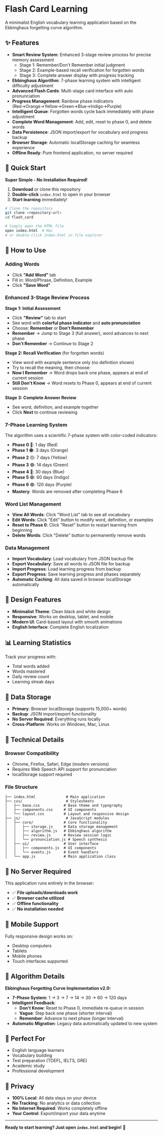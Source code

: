 # Flash Card Learning

A minimalist English vocabulary learning application based on the Ebbinghaus forgetting curve algorithm.

## ✨ Features

- **Smart Review System**: Enhanced 3-stage review process for precise memory assessment
  - Stage 1: Remember/Don't Remember initial judgment
  - Stage 2: Example-based recall verification for forgotten words
  - Stage 3: Complete answer display with progress tracking
- **Ebbinghaus Algorithm**: 7-phase learning system with intelligent difficulty adjustment
- **Advanced Flash Cards**: Multi-stage card interface with auto pronunciation
- **Progress Management**: Rainbow phase indicators (Red→Orange→Yellow→Green→Blue→Indigo→Purple)
- **Intelligent Queue**: Forgotten words cycle back immediately with phase adjustment
- **Complete Word Management**: Add, edit, reset to phase 0, and delete words
- **Data Persistence**: JSON import/export for vocabulary and progress backup
- **Browser Storage**: Automatic localStorage caching for seamless experience
- **Offline Ready**: Pure frontend application, no server required

## 🚀 Quick Start

**Super Simple - No Installation Required!**

1. **Download** or clone this repository
2. **Double-click** `index.html` to open in your browser
3. **Start learning** immediately!

```bash
# Clone the repository
git clone <repository-url>
cd flash_card

# Simply open the HTML file
open index.html  # Mac
# or double-click index.html in file explorer
```

## 🎯 How to Use

### Adding Words
- Click **"Add Word"** tab
- Fill in: Word/Phrase, Definition, Example
- Click **"Save Word"**

### Enhanced 3-Stage Review Process

**Stage 1: Initial Assessment**
- Click **"Review"** tab to start
- See word with **colorful phase indicator** and **auto pronunciation**
- Choose: **Remember** or **Don't Remember**
- **Remember** → Jump to Stage 3 (full answer), word advances to next phase
- **Don't Remember** → Continue to Stage 2

**Stage 2: Recall Verification** (for forgotten words)
- View word with example sentence only (no definition shown)
- Try to recall the meaning, then choose:
- **Now I Remember** → Word drops back one phase, appears at end of current session
- **Still Don't Know** → Word resets to Phase 0, appears at end of current session

**Stage 3: Complete Answer Review**
- See word, definition, and example together
- Click **Next** to continue reviewing

### 7-Phase Learning System
The algorithm uses a scientific 7-phase system with color-coded indicators:
- **Phase 0** 🔴: 1 day (Red)
- **Phase 1** 🟠: 3 days (Orange)
- **Phase 2** 🟡: 7 days (Yellow)
- **Phase 3** 🟢: 14 days (Green)
- **Phase 4** 🔵: 30 days (Blue)
- **Phase 5** 🟣: 60 days (Indigo)
- **Phase 6** 🟣: 120 days (Purple)
- **Mastery**: Words are removed after completing Phase 6

### Word List Management
- **View All Words**: Click "Word List" tab to see all vocabulary
- **Edit Words**: Click "Edit" button to modify word, definition, or examples
- **Reset to Phase 0**: Click "Reset" button to restart learning from beginning
- **Delete Words**: Click "Delete" button to permanently remove words

### Data Management
- **Import Vocabulary**: Load vocabulary from JSON backup file
- **Export Vocabulary**: Save all words to JSON file for backup
- **Import Progress**: Load learning progress from backup
- **Export Progress**: Save learning progress and phases separately
- **Automatic Caching**: All data saved in browser localStorage automatically

## 🎨 Design Features

- **Minimalist Theme**: Clean black and white design
- **Responsive**: Works on desktop, tablet, and mobile
- **Modern UI**: Card-based layout with smooth animations
- **English Interface**: Complete English localization

## 📊 Learning Statistics

Track your progress with:
- Total words added
- Words mastered
- Daily review count
- Learning streak days

## 💾 Data Storage

- **Primary**: Browser localStorage (supports 15,000+ words)
- **Backup**: JSON import/export functionality
- **No Server Required**: Everything runs locally
- **Cross-Platform**: Works on Windows, Mac, Linux

## 🔧 Technical Details

### Browser Compatibility
- Chrome, Firefox, Safari, Edge (modern versions)
- Requires Web Speech API support for pronunciation
- localStorage support required

### File Structure
```
├── index.html              # Main application
├── css/                    # Stylesheets
│   ├── base.css           # Base theme and typography
│   ├── components.css     # UI components
│   └── layout.css         # Layout and responsive design
├── js/                     # JavaScript modules
│   ├── core/              # Core functionality
│   │   ├── storage.js     # Data storage management
│   │   ├── algorithm.js   # Ebbinghaus algorithm
│   │   ├── review.js      # Review session logic
│   │   └── pronunciation.js # Speech synthesis
│   ├── ui/                # User interface
│   │   ├── components.js  # UI components
│   │   └── events.js      # Event handlers
│   └── app.js             # Main application class
```

## 🚀 No Server Required

This application runs entirely in the browser:
- ✅ **File uploads/downloads work**
- ✅ **Browser cache utilized**
- ✅ **Offline functionality**
- ✅ **No installation needed**

## 📱 Mobile Support

Fully responsive design works on:
- Desktop computers
- Tablets
- Mobile phones
- Touch interfaces supported

## 🔄 Algorithm Details

**Ebbinghaus Forgetting Curve Implementation v2.0:**
- **7-Phase System**: 1 → 3 → 7 → 14 → 30 → 60 → 120 days
- **Intelligent Feedback**:
  - **Don't Know**: Reset to Phase 0, immediate re-queue in session
  - **Vague**: Step back one phase (shorter interval)
  - **Remember**: Advance to next phase (longer interval)
- **Automatic Migration**: Legacy data automatically updated to new system

## 🎯 Perfect For

- English language learners
- Vocabulary building
- Test preparation (TOEFL, IELTS, GRE)
- Academic study
- Professional development

## 🔐 Privacy

- **100% Local**: All data stays on your device
- **No Tracking**: No analytics or data collection
- **No Internet Required**: Works completely offline
- **Your Control**: Export/import your data anytime

---

**Ready to start learning? Just open `index.html` and begin!** 🚀